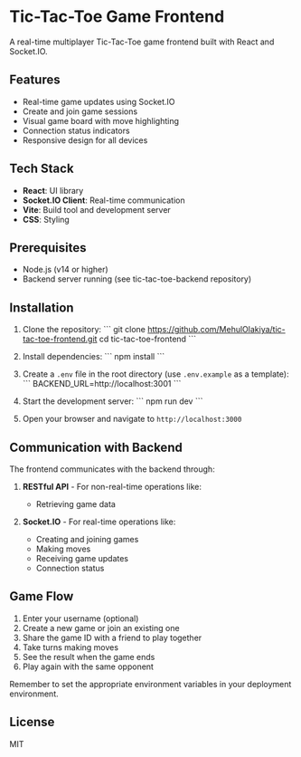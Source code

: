 # Tic-Tac-Toe Game Frontend

A real-time multiplayer Tic-Tac-Toe game frontend built with React and Socket.IO.

## Features

- Real-time game updates using Socket.IO
- Create and join game sessions
- Visual game board with move highlighting
- Connection status indicators
- Responsive design for all devices

## Tech Stack

- **React**: UI library
- **Socket.IO Client**: Real-time communication
- **Vite**: Build tool and development server
- **CSS**: Styling

## Prerequisites

- Node.js (v14 or higher)
- Backend server running (see tic-tac-toe-backend repository)

## Installation

1. Clone the repository:
   \`\`\`
   git clone https://github.com/MehulOlakiya/tic-tac-toe-frontend.git
   cd tic-tac-toe-frontend
   \`\`\`

2. Install dependencies:
   \`\`\`
   npm install
   \`\`\`

3. Create a `.env` file in the root directory (use `.env.example` as a template):
   \`\`\`
   BACKEND_URL=http://localhost:3001
   \`\`\`

4. Start the development server:
   \`\`\`
   npm run dev
   \`\`\`

5. Open your browser and navigate to `http://localhost:3000`

## Communication with Backend

The frontend communicates with the backend through:

1. **RESTful API** - For non-real-time operations like:

   - Retrieving game data

2. **Socket.IO** - For real-time operations like:
   - Creating and joining games
   - Making moves
   - Receiving game updates
   - Connection status

## Game Flow

1. Enter your username (optional)
2. Create a new game or join an existing one
3. Share the game ID with a friend to play together
4. Take turns making moves
5. See the result when the game ends
6. Play again with the same opponent

Remember to set the appropriate environment variables in your deployment environment.

## License

MIT
